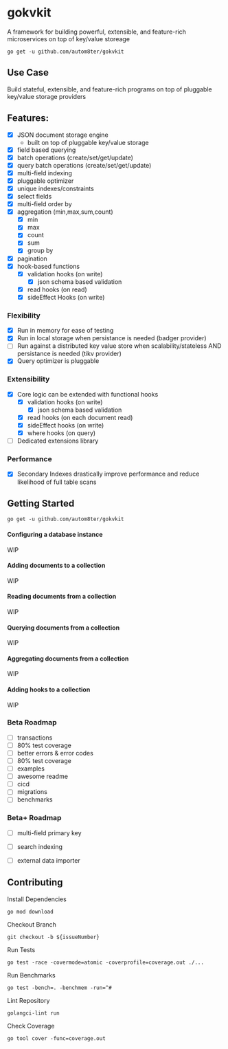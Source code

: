 # gokvkit

A framework for building powerful, extensible, and feature-rich microservices on top of key/value storeage

    go get -u github.com/autom8ter/gokvkit


## Use Case

Build stateful, extensible, and feature-rich programs on top of pluggable key/value storage providers

## Features:

- [x] JSON document storage engine
  - built on top of pluggable key/value storage
- [x] field based querying
- [x] batch operations (create/set/get/update)
- [x] query batch operations (create/set/get/update)
- [x] multi-field indexing
- [x] pluggable optimizer
- [x] unique indexes/constraints
- [x] select fields
- [x] multi-field order by
- [x] aggregation (min,max,sum,count)
    - [x] min
    - [x] max
    - [x] count
    - [x] sum
    - [x] group by
- [x] pagination
- [x] hook-based functions
  - [x] validation hooks (on write)
    - [x] json schema based validation
  - [x] read hooks (on read)
  - [x] sideEffect Hooks (on write)

### Flexibility
- [x] Run in memory for ease of testing
- [x] Run in local storage when persistance is needed (badger provider)
- [ ] Run against a distributed key value store when scalability/stateless AND persistance is needed (tikv provider)
- [x] Query optimizer is pluggable

### Extensibility

- [x] Core logic can be extended with functional hooks
  - [x] validation hooks (on write)
    - [x] json schema based validation
  - [x] read hooks (on each document read)
  - [x] sideEffect hooks (on write)
  - [x] where hooks (on query)
- [ ] Dedicated extensions library

### Performance
- [x] Secondary Indexes drastically improve performance and reduce likelihood of full table scans

## Getting Started

    go get -u github.com/autom8ter/gokvkit

#### Configuring a database instance

WIP

#### Adding documents to a collection

WIP

#### Reading documents from a collection

WIP

#### Querying documents from a collection

WIP

#### Aggregating documents from a collection

WIP

#### Adding hooks to a collection

WIP


### Beta Roadmap

- [ ] transactions
- [ ] 80% test coverage
- [ ] better errors & error codes
- [ ] 80% test coverage
- [ ] examples
- [ ] awesome readme
- [ ] cicd
- [ ] migrations
- [ ] benchmarks

### Beta+ Roadmap

- [ ] multi-field primary key
- [ ] search indexing
- [ ] external data importer


## Contributing

Install Dependencies

    go mod download

Checkout Branch

    git checkout -b ${issueNumber}

Run Tests

    go test -race -covermode=atomic -coverprofile=coverage.out ./...

Run Benchmarks

    go test -bench=. -benchmem -run=^#

Lint Repository

    golangci-lint run

Check Coverage

    go tool cover -func=coverage.out
